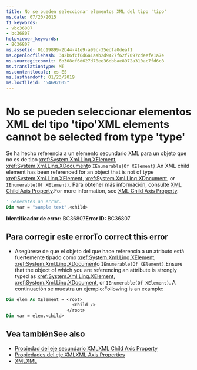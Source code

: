 ```yaml
---
title: No se pueden seleccionar elementos XML del tipo 'tipo'
ms.date: 07/20/2015
f1_keywords:
- vbc36807
- bc36807
helpviewer_keywords:
- BC36807
ms.assetid: 01c19899-2b44-41e9-a99c-35edfa0deaf1
ms.openlocfilehash: 342b6fcf6d6a1aab2d9427f62f7097cdeefe1a7e
ms.sourcegitcommit: 6b308cf6d627d78ee36dbbae8972a310ac7fd6c8
ms.translationtype: MT
ms.contentlocale: es-ES
ms.lasthandoff: 01/23/2019
ms.locfileid: "54692605"
---
```

# <a name="xml-elements-cannot-be-selected-from-type-type"></a><span data-ttu-id="c5f67-102">No se pueden seleccionar elementos XML del tipo 'tipo'</span><span class="sxs-lookup"><span data-stu-id="c5f67-102">XML elements cannot be selected from type 'type'</span></span>
<span data-ttu-id="c5f67-103">Se ha hecho referencia a un elemento secundario XML para un objeto que no es de tipo <xref:System.Xml.Linq.XElement>, <xref:System.Xml.Linq.XDocument>o `IEnumerable(Of XElement)`.</span><span class="sxs-lookup"><span data-stu-id="c5f67-103">An XML child element has been referenced for an object that is not of type <xref:System.Xml.Linq.XElement>, <xref:System.Xml.Linq.XDocument>, or `IEnumerable(Of XElement)`.</span></span> <span data-ttu-id="c5f67-104">Para obtener más información, consulte [XML Child Axis Property](../../visual-basic/language-reference/xml-axis/xml-child-axis-property.md).</span><span class="sxs-lookup"><span data-stu-id="c5f67-104">For more information, see [XML Child Axis Property](../../visual-basic/language-reference/xml-axis/xml-child-axis-property.md).</span></span>  
  
```vb  
' Generates an error.  
Dim var = "sample text".<child>  
```  
  
 <span data-ttu-id="c5f67-105">**Identificador de error:** BC36807</span><span class="sxs-lookup"><span data-stu-id="c5f67-105">**Error ID:** BC36807</span></span>  
  
## <a name="to-correct-this-error"></a><span data-ttu-id="c5f67-106">Para corregir este error</span><span class="sxs-lookup"><span data-stu-id="c5f67-106">To correct this error</span></span>  
  
-   <span data-ttu-id="c5f67-107">Asegúrese de que el objeto del que hace referencia a un atributo está fuertemente tipado como <xref:System.Xml.Linq.XElement>, <xref:System.Xml.Linq.XDocument>o `IEnumerable(Of XElement)`.</span><span class="sxs-lookup"><span data-stu-id="c5f67-107">Ensure that the object of which you are referencing an attribute is strongly typed as <xref:System.Xml.Linq.XElement>, <xref:System.Xml.Linq.XDocument>, or `IEnumerable(Of XElement)`.</span></span> <span data-ttu-id="c5f67-108">A continuación se muestra un ejemplo:</span><span class="sxs-lookup"><span data-stu-id="c5f67-108">Following is an example:</span></span>  
  
```vb  
Dim elem As XElement = <root>  
                         <child />  
                       </root>  
Dim var = elem.<child>  
```  
  
## <a name="see-also"></a><span data-ttu-id="c5f67-109">Vea también</span><span class="sxs-lookup"><span data-stu-id="c5f67-109">See also</span></span>
- [<span data-ttu-id="c5f67-110">Propiedad del eje secundario XML</span><span class="sxs-lookup"><span data-stu-id="c5f67-110">XML Child Axis Property</span></span>](../../visual-basic/language-reference/xml-axis/xml-child-axis-property.md)
- [<span data-ttu-id="c5f67-111">Propiedades del eje XML</span><span class="sxs-lookup"><span data-stu-id="c5f67-111">XML Axis Properties</span></span>](../../visual-basic/language-reference/xml-axis/index.md)
- [<span data-ttu-id="c5f67-112">XML</span><span class="sxs-lookup"><span data-stu-id="c5f67-112">XML</span></span>](../../visual-basic/programming-guide/language-features/xml/index.md)
